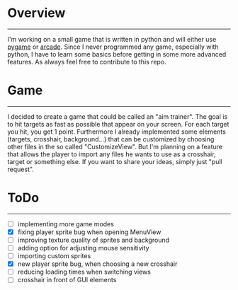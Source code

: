 # Overview
----
I'm working on a small game that is written in python and will either use
[pygame](https://www.pygame.org/news) or [arcade](https://arcade.academy/).
Since I never programmed any game, especially with python, I have to learn some
basics before getting in some more advanced features. As always feel free to contribute
to this repo.

# Game
----
I decided to create a game that could be called an "aim trainer". The goal is to hit
targets as fast as possible that appear on your screen. For each target you hit,
you get 1 point. Furthermore I already implemented some elements (targets, crosshair,
background...) that can be customized by choosing other files in the so called
"CustomizeView". But I'm planning on a feature that allows the player to import
any files he wants to use as a crosshair, target or something else. If you want
to share your ideas, simply just "pull request".

# ToDo
----
- [ ] implementing more game modes
- [x] fixing player sprite bug when opening MenuView
- [ ] improving texture quality of sprites and background
- [ ] adding option for adjusting mouse sensitivity
- [ ] importing custom sprites
- [x] new player sprite bug, when choosing a new crosshair
- [ ] reducing loading times when switching views
- [ ] crosshair in front of GUI elements
